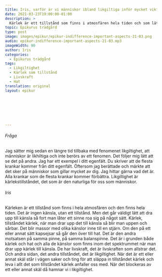 ```yaml
---
title: Iris, varför är vi människor ibland likgiltiga inför mycket viktiga saker?
date: 2021-03-23T19:00:00-01:00
description: >
  Kärlek är ett tillstånd som finns i atmosfären hela tiden och som lätt kan dras upp av en känsla av glädje och underhållning. Det är ett tillstånd av öppenhet och sårbarhet som väcker olika känslor och förnimmelser i oss, som också ibland kan "falla över" och bli hat. Men när kärleken blockeras på grund av hinder kan den förvandlas till likgiltighet.
topic: Epikurus trädgård
type: post
image: images/epikur/epikur-indifference-important-aspects-21-03.png
audio: epikur-indifference-important-aspects-21-03.mp3
imageWidth: 90
author: Iris
categories:
  - Epikurus trädgård
tags:
  - Likgiltighet
  - Kärlek som tillstånd
  - Livskraft
  - Hat
translation: original
layout: epikur







---
```


###### Fråga
Jag sätter mig sedan en längre tid tillbaka med fenomenet likgiltighet, att människor är likhiltiga och inte berörs av ett fenomen.
Det följer mig lätt att se det på andra.
Jag har ett exempel i ditt egenfält.
Du skriver att de flesta krankar kommer från ditt egenfält.
Öftersom jag berättade och märkte att det sker på människor som gillar mycket av dig.
Jag hittar gärna vad det är.
Alla krankar som de flesta krankar kommer förbättra.
Likgiltighet är kärlekstillståndet, det som är den naturliga för oss som människor.

###### Iris
Kärleken är ett tillstånd som finns i hela atmosfären och den finns hela tiden.
Det är ingen känsla, utan ett tillstånd.
Men det går väldigt lätt att dra upp till känsla så fort man låter ett sinne roa sig på något sätt.
Kärlek, tillståndet kärlek, när man drar upp det till känsla så blir man uppen och sårbar.
Det blir massor med olika känslor inne till en stjärn.
Om den på ett eller annat sätt kapsejsar så går den över till hat.
Det är den andra motsatsen på samma pinne, på samma balanspinne.
Det är i grunden både kärlek och hat och alla de känslor som finns inom det spektrummet när man drar upp kärlek till känsla.
De har livskraft, det är livskraften som allstrar det.
Och andra sidan, det andra tillståndet, det är likgiltighet.
När det är ett eller annat skäl står i vägen saker och ting för att släppa in tillståndet kärlek och leva i allt det som tillståndet kärlek anfaller oss med.
När det blockeras av ett eller annat skäl då hamnar vi i likgiltighet.
